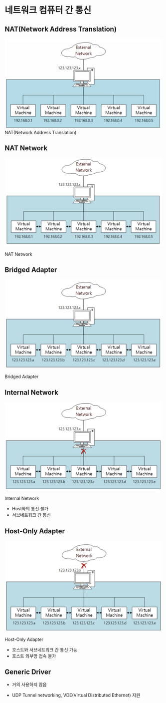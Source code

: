 # 네트워크 컴퓨터 간 통신

## NAT(Network Address Translation)

![NAT(Network Address Translation)](./imgs/nat.png)
NAT(Network Address Translation)

## NAT Network

![Bridged Adapter](./imgs/natnet.png)

NAT Network

## Bridged Adapter

![Bridged Adapter](./imgs/bridged.png)

Bridged Adapter

## Internal Network

![Internal Network](./imgs/internal.png)

Internal Network

- Host와의 통신 불가
- 서브네트워크 간 통신

## Host-Only Adapter

![Host-Only Adapter](./imgs/hostonly.png)

Host-Only Adapter

- 호스트와 서브네트워크 간 통신 가능
- 호스트 외부망 접속 불가

## Generic Driver

- 거의 사용하지 않음

- UDP Tunnel networking, VDE(Virtual Distributed Ethernet) 지원

